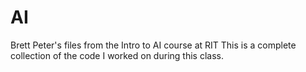 # AI
Brett Peter's files from the Intro to AI course at RIT
This is a complete collection of the code I worked on during this class.

